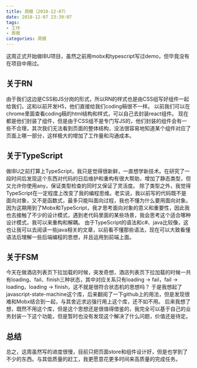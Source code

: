 ```yaml
---
title: 周报（2018-12-07）
date: 2018-12-07 23:39:07
tags:
- 工作
- 周报
categories: 周报
---
```


这周正式开始做IBU项目，虽然之前用mobx和typescript写过demo，但毕竟没有在项目中用过。
## 关于RN
由于我们这边是CSS和JS分岗的形式，所以RN的样式也是由CSS组写好组件一起给我们，这和以前开发H5，他们直接给我们coding稿很不一样。
以前我们可以在chrome里面查看coding稿的html结构和样式，可以自己去封装react组件。
现在都是他们封装了组件，但是由于CSS组不是专门写JS的，他们封装的组件会有一些不合理，其次我们无法看到页面的整体结构，没法很容易地知道某个组件对应了页面上哪一部分，这样极大的增加了工作量和沟通成本。
## 关于TypeScript
做IBU之前打算上TypeScript，我只是觉得很新鲜，一直想学新技术。在研究了一段时间后发现这个东西对代码的日后维护和重构有很大帮助，增加了静态类型，但又允许你使用any，保证类型检查的同时又保证了灵活度。
除了类型之外，我觉得TypeScript在一定程度上改变了我的编程思维。老实说，我以前写的代码既不是面向对象，又不是函数式，最多只能叫面向过程，我也不懂为什么要用面向对象。
因为这期用到了Mobx和TypeScript，我才思考面向对象的意义和重要性，因此我也去接触了不少的设计模式，遇到老代码里面的某些场景，我会思考这个适合哪种设计模式，我可以来重构和解耦。
由于TypeScript的语法和c#、java比较像，这也让我可以去阅读一些java相关的文章，以前看不懂那些语法，现在可以大致看懂语法后理解一些后端编程的思想，并且运用到前端上面。
## 关于FSM
今天在做酒店列表页下拉加载的时候，突发奇想，酒店列表页下拉加载的时候一共有loading、fail、finish三种状态，其中对应关系只有loading -> fail，fail -> loading，loading -> finish，这不就是很符合状态机的思想吗？
于是我想起了javascript-state-machine这个库，后来翻阅了一下github上的用法，但是发现很难和Mobx结合到一起，与其舍近求远强行用上这个库，还不如不用。
后来我想了想，既然不用这个库，但是这个思想还是很值得借鉴的，我完全可以基于自己的业务封装一下这个功能，但是暂时也没有发现这个解决了什么问题，价值还是待定。
## 总结
总之，这周虽然写的进度很慢，目前只把页面store和组件设计好，但是也学到了不少的东西。与其低质量的赶工，我更愿意花更多时间来高质量的完成任务。



